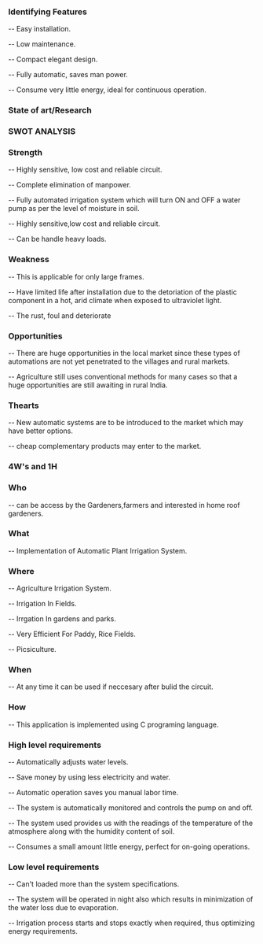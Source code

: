 ### Identifying Features

-- Easy installation.

-- Low maintenance.

-- Compact elegant design.

-- Fully automatic, saves man power.

-- Consume very little energy, ideal for continuous operation.

### State of art/Research
### SWOT ANALYSIS

### Strength

-- Highly sensitive, low cost and reliable circuit.

-- Complete elimination of manpower.

-- Fully automated irrigation system which will turn ON and OFF a water pump as per the level of moisture in soil.

-- Highly sensitive,low cost and reliable circuit.

-- Can be handle heavy loads.

### Weakness

-- This is applicable for only large frames.

-- Have limited life after installation due to the detoriation of the plastic component in a hot, arid climate when exposed to ultraviolet light.

-- The rust, foul and deteriorate

### Opportunities

-- There are huge opportunities in the local market since these types of automations are not yet penetrated to the villages and rural markets.

-- Agriculture still uses conventional methods for many cases so that a huge opportunities are still awaiting in rural India.

### Thearts

-- New automatic systems are to be introduced to the market which may have better options.

-- cheap complementary products may enter to the market.

### 4W's and 1H

### Who


-- can be access by the Gardeners,farmers and interested in home roof gardeners.

### What

-- Implementation of Automatic Plant Irrigation System.

### Where

-- Agriculture Irrigation System.

-- Irrigation In Fields.

-- Irrgation In gardens and parks.

-- Very Efficient For Paddy, Rice Fields.

-- Picsiculture.

### When

-- At any time it can be used if neccesary after bulid the circuit.

### How

-- This application is implemented using C programing language.

### High level requirements

-- Automatically adjusts water levels.

-- Save money by using less electricity and water.

-- Automatic operation saves you manual labor time.

-- The system is automatically monitored and controls the pump on and off.

-- The system used provides us with the readings of the temperature of the atmosphere along with the humidity content of soil.

-- Consumes a small amount little energy, perfect for on-going operations.

### Low level requirements

-- Can't loaded more than the system specifications.

-- The system will be operated in night also which results in minimization of the water loss due to evaporation.

-- Irrigation process starts and stops exactly when required, thus optimizing energy requirements.
